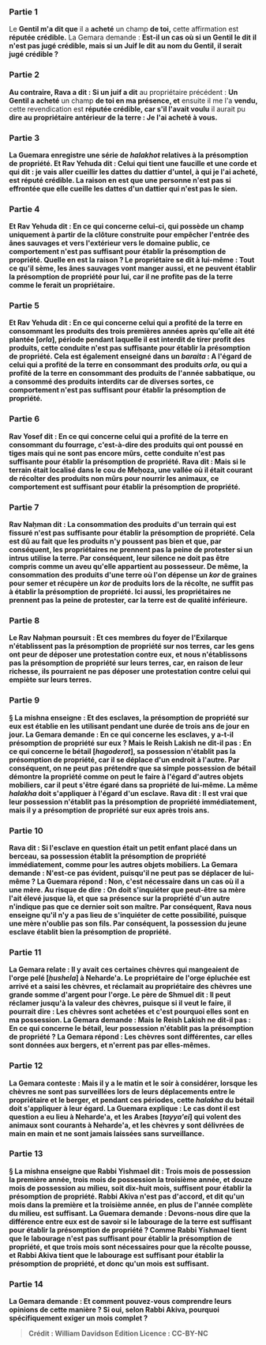 
### Partie 1
Le <b>Gentil m'a dit que</b> il a <b>acheté</b> un champ <b>de toi,</b> cette affirmation est <b>réputée crédible.</b> La Gemara demande : <b>Est-il un cas où si un Gentil le dit</b> <b>il n'est pas jugé crédible, mais si un Juif le dit</b> <b>au nom du Gentil, il serait jugé crédible ?</b>

### Partie 2
<b>Au contraire, Rava a dit : Si un juif a dit</b> au propriétaire précédent : <b>Un Gentil a acheté</b> un champ <b>de toi en ma présence, et</b> ensuite il me l'a <b>vendu,</b> cette revendication est <b>réputée crédible, car s'il l'avait voulu</b> il aurait pu <b>dire au propriétaire antérieur de la terre : <b>Je l'ai acheté à vous.</b>

### Partie 3
La Guemara enregistre une série de <i>halakhot</i> relatives à la présomption de propriété. <b>Et Rav Yehuda dit : Celui qui tient une faucille et une corde et qui dit : je vais aller cueillir</b> les dattes du <b>dattier d'untel, à qui je l'ai acheté,</b> est <b>réputé crédible.</b> La raison en est que <b>une personne n'est pas</b> si <b>effrontée que</b> elle <b>cueille</b> les dattes d'un <b>dattier qui n'est pas le sien.</b>

### Partie 4
<b>Et Rav Yehuda dit :</b> En ce qui concerne <b>celui-ci, qui possède</b> un champ uniquement <b>à partir de la clôture</b> construite pour empêcher l'entrée <b>des ânes sauvages et vers l'extérieur</b> vers le domaine public, ce comportement <b>n'est pas</b> suffisant pour établir la <b>présomption</b> de propriété. <b>Quelle en est la raison ?</b> Le propriétaire <b>se dit</b> à lui-même : <b>Tout ce qu'il <b>sème,</b> les <b>ânes sauvages</b> vont <b>manger aussi,</b> et ne peuvent établir la présomption de propriété pour lui, car il ne profite pas de la terre comme le ferait un propriétaire.

### Partie 5
<b>Et Rav Yehuda dit :</b> En ce qui concerne celui qui a <b>profité</b> de la terre en consommant <b>les produits des trois premières années après qu'elle ait été plantée [<i>orla</i>],</b> période pendant laquelle il est interdit de tirer profit des produits, cette conduite <b>n'est pas</b> suffisante pour établir la <b>présomption</b> de propriété. <b>Cela est également enseigné</b> dans un <i>baraita</i> : A l'égard de celui qui a <b>profité</b> de la terre en consommant des produits <b><i>orla</i></b>, ou qui a profité de la terre en consommant des produits de l'année <b>sabbatique</b>, <b>ou</b> a consommé des produits interdits car de <b>diverses sortes,</b> ce comportement <b>n'est pas</b> suffisant pour établir la <b>présomption</b> de propriété.

### Partie 6
<b>Rav Yosef dit :</b> En ce qui concerne celui qui a <b>profité</b> de la terre en consommant du <b>fourrage,</b> c'est-à-dire des produits qui ont poussé en tiges mais qui ne sont pas encore mûrs, cette conduite <b>n'est pas</b> suffisante pour établir la <b>présomption</b> de propriété. <b>Rava dit : Mais si</b> le terrain était <b>localisé dans</b> le <b>cou de Meḥoza,</b> une vallée où il était courant de récolter des produits non mûrs pour nourrir les animaux, ce comportement <b>est</b> suffisant pour établir la <b>présomption</b> de propriété.

### Partie 7
<b>Rav Naḥman dit :</b> La consommation des produits d'un terrain qui est <b>fissuré n'est pas</b> suffisante pour établir la <b>présomption</b> de propriété. Cela est dû au fait que les produits n'y poussent pas bien et que, par conséquent, les propriétaires ne prennent pas la peine de protester si un intrus utilise la terre. Par conséquent, leur silence ne doit pas être compris comme un aveu qu'elle appartient au possesseur. De même, la consommation des produits d'une terre où l'on <b>dépense un <i>kor</i></b> de graines pour semer <b>et récupère un <i>kor</i></b> de produits lors de la récolte, <b>ne suffit pas</b> à établir la <b>présomption</b> de propriété. Ici aussi, les propriétaires ne prennent pas la peine de protester, car la terre est de qualité inférieure.

### Partie 8
Le Rav Naḥman poursuit : <b>Et ces</b> membres <b>du foyer de l'Exilarque</b> n'établissent <b>pas</b> la <b>présomption</b> de propriété <b>sur nos</b> terres, car les gens ont peur de déposer une protestation contre eux, <b>et nous n'établissons pas</b> la <b>présomption</b> de propriété <b>sur leurs</b> terres, car, en raison de leur richesse, ils pourraient ne pas déposer une protestation contre celui qui empiète sur leurs terres.

### Partie 9
§ La mishna enseigne : <b>Et</b> des <b>esclaves,</b> la présomption de propriété sur eux est établie en les utilisant pendant une durée de trois ans de jour en jour. La Gemara demande : En ce qui concerne les <b>esclaves, y a-t-il</b> <b>présomption de propriété sur eux ? Mais le Reish Lakish ne dit-il pas :</b> En ce qui concerne le <b>bétail [<i>hagoderot</i>], sa possession n'établit pas</b> la présomption de propriété, car il se déplace d'un endroit à l'autre. Par conséquent, on ne peut pas prétendre que sa simple possession de bétail démontre la propriété comme on peut le faire à l'égard d'autres objets mobiliers, car il peut s'être égaré dans sa propriété de lui-même. La même <i>halakha</i> doit s'appliquer à l'égard d'un esclave. <b>Rava dit :</b> Il est vrai que leur <b>possession n'établit pas</b> la présomption de propriété <b>immédiatement, mais il y a présomption de propriété sur eux après trois ans.</b>

### Partie 10
<b>Rava dit : Si</b> l'esclave en question <b>était un petit</b> enfant <b>placé dans un berceau, sa possession établit</b> la présomption de propriété <b>immédiatement,</b> comme pour les autres objets mobiliers. La Gemara demande : N'est-ce pas <b>évident,</b> puisqu'il ne peut pas se déplacer de lui-même ? La Guemara répond : <b>Non,</b> c'est <b>nécessaire</b> dans un cas <b>où il a une mère. Au risque de dire :</b> On <b>doit s'inquiéter</b> que <b>peut-être sa mère l'ait élevé jusque là,</b> et que sa présence sur la propriété d'un autre n'indique pas que ce dernier soit son maître. Par conséquent, Rava <b>nous enseigne</b> qu'il n'y a pas lieu de s'inquiéter de cette possibilité, puisque <b>une mère n'oublie pas son fils.</b> Par conséquent, la possession du jeune esclave établit bien la présomption de propriété.

### Partie 11
La Gemara relate : Il y avait <b>ces</b> certaines <b>chèvres qui mangeaient de l'orge pelé</b> [<b><i>ḥushela</i></b>] <b>à Neharde'a. Le propriétaire de</b> l'orge <b>épluchée</b> est <b>arrivé et a saisi</b> les chèvres, <b>et réclamait au propriétaire des chèvres une grande</b> somme d'argent pour l'orge. <b>Le père de Shmuel dit :</b> Il <b>peut réclamer jusqu'à</b> la <b>valeur</b> des chèvres, <b>puisque si</b> il <b>veut</b> le faire, il pourrait <b>dire :</b> Les chèvres <b>sont achetées</b> et c'est pourquoi elles sont <b>en ma possession.</b> La Gemara demande : <b>Mais le Reish Lakish ne dit-il pas :</b> En ce qui concerne le <b>bétail,</b> leur possession <b>n'établit pas</b> la <b>présomption</b> de propriété ? La Gemara répond : <b>Les chèvres sont différentes, car</b> elles sont <b>données aux bergers,</b> et n'errent pas par elles-mêmes.

### Partie 12
La Gemara conteste : <b>Mais il y a le matin et le soir</b> à considérer, lorsque les chèvres ne sont pas surveillées lors de leurs déplacements entre le propriétaire et le berger, et pendant ces périodes, cette <i>halakha</i> du bétail doit s'appliquer à leur égard. La Guemara explique : Le cas dont il est question a eu lieu à Neharde'a, et les <b>Arabes [<i>tayya'ei</i>]</b> qui volent des animaux <b>sont courants à Neharde'a, et</b> les chèvres y sont <b>délivrées de main en main</b> et ne sont jamais laissées sans surveillance.

### Partie 13
§ La mishna enseigne que <b>Rabbi Yishmael dit : Trois mois</b> de possession la première année, trois mois de possession la troisième année, et douze mois de possession au milieu, soit dix-huit mois, suffisent pour établir la présomption de propriété. Rabbi Akiva n'est pas d'accord, et dit qu'un mois dans la première et la troisième année, en plus de l'année complète du milieu, est suffisant. La Guemara demande : <b>Devons-nous dire</b> que la différence <b>entre eux est</b> de savoir si <b>le labourage</b> de la terre est suffisant pour établir la présomption de propriété ? <b>Comme Rabbi Yishmael tient</b> que <b>le labourage n'est pas</b> suffisant pour établir la <b>présomption</b> de propriété, et que trois mois sont nécessaires pour que la récolte pousse, <b>et Rabbi Akiva tient</b> que <b>le labourage est</b> suffisant pour établir la <b>présomption</b> de propriété, et donc qu'un mois est suffisant.

### Partie 14
La Gemara demande : <b>Et</b> comment pouvez-vous <b>comprendre</b> leurs opinions de cette manière ? Si oui, <b>selon Rabbi Akiva, pourquoi spécifiquement</b> exiger un <b>mois complet ?</b>

>Crédit : William Davidson Edition
>Licence : CC-BY-NC